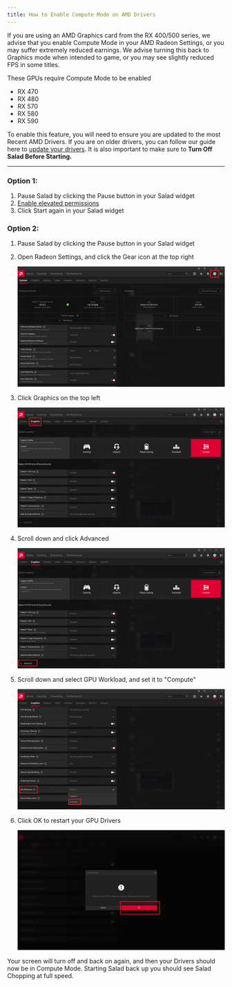 ```yaml
---
title: How to Enable Compute Mode on AMD Drivers
---
```


If you are using an AMD Graphics card from the RX 400/500 series, we advise that you enable Compute Mode in your AMD
Radeon Settings, or you may suffer extremely reduced earnings. We advise turning this back to Graphics mode when
intended to game, or you may see slightly reduced FPS in some titles.

These GPUs require Compute Mode to be enabled

- RX 470
- RX 480
- RX 570
- RX 580
- RX 590

To enable this feature, you will need to ensure you are updated to the most Recent AMD Drivers. If you are on older
drivers, you can follow our guide here to [update your drivers](/docs/Guides/Your-PC/175-how-to-update-my-amd-drivers).
It is also important to make sure to **Turn Off Salad Before Starting.**

---

### Option 1:

1. Pause Salad by clicking the Pause button in your Salad widget
2. [Enable elevated permissions](/docs/FAQ/Salad-App/241-what-are-elevated-permissions-and-should-i-enable-them)
3. Click Start again in your Salad widget

### Option 2:

1. Pause Salad by clicking the Pause button in your Salad widget
2. Open Radeon Settings, and click the Gear icon at the top right

   ![step1.png](./content/images/Guides/Your-PC/How-to-Enable-Compute-Mode-on-AMD-Drivers-1.png)

3. Click Graphics on the top left

   ![step2.png](./content/images/Guides/Your-PC/How-to-Enable-Compute-Mode-on-AMD-Drivers-2.png)

4. Scroll down and click Advanced

   ![step3.png](./content/images/Guides/Your-PC/How-to-Enable-Compute-Mode-on-AMD-Drivers-3.png)

5. Scroll down and select GPU Workload, and set it to "Compute"

   ![step4.png](./content/images/Guides/Your-PC/How-to-Enable-Compute-Mode-on-AMD-Drivers-4.png)

6. Click OK to restart your GPU Drivers

   ![step5.png](./content/images/Guides/Your-PC/How-to-Enable-Compute-Mode-on-AMD-Drivers-5.png)

Your screen will turn off and back on again, and then your Drivers should now be in Compute Mode. Starting Salad back up
you should see Salad Chopping at full speed.
